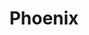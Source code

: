 ---
title: "Phoenix"
layout: "product"
draft: false
products:
    - id: 30
      name: "CT Single & Three phase"
      category: "Pumps"
      owner: "Phoenix"
      image: "/images/phoenix/CT Single & Three phase.png"
    - id: 31
      name: "EJ series"
      category: "Adapter"
      owner: "Phoenix"
      image: "/images/phoenix/EJ series.png"
    - id: 32
      name: "PUMP PHOENIX CM2, CM4, CM8 (T) 380V"
      category: "Pumps"
      owner: "Phoenix"
      image: "/images/phoenix/PUMP PHOENIX CM2, CM4, CM8 (T) 380V.jpg"
    - id: 33
      name: "SCA3-30"
      category: "Pumps"
      owner: "Phoenix"
      image: "/images/phoenix/SCA3-30.png"
    - id: 34
      name: "SCM 32"
      category: "Pumps"
      owner: "Phoenix"
      image: "/images/phoenix/SCM 32.png"
    - id: 35
      name: "SW Series"
      category: "Motors"
      owner: "Phoenix"
      image: "/images/phoenix/SW Series.png"
    - id: 36
      name: "WQ"
      category: "Pumps"
      owner: "Phoenix"
      image: "/images/phoenix/WQ.png"

---